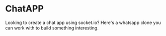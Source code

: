 # ChatAPP

Looking to create a chat app using socket.io? Here's a whatsapp clone you can work with to build something interesting. 

